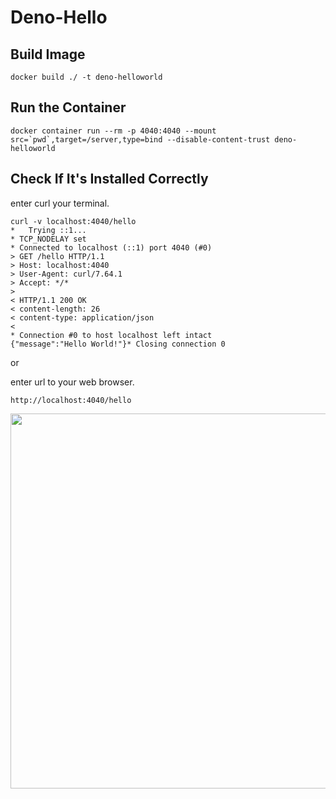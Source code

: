 # Deno-Hello


## Build Image

```
docker build ./ -t deno-helloworld
```

## Run the Container

```
docker container run --rm -p 4040:4040 --mount src=`pwd`,target=/server,type=bind --disable-content-trust deno-helloworld
```

## Check If It's Installed Correctly


enter curl your terminal.
```
curl -v localhost:4040/hello
*   Trying ::1...
* TCP_NODELAY set
* Connected to localhost (::1) port 4040 (#0)
> GET /hello HTTP/1.1
> Host: localhost:4040
> User-Agent: curl/7.64.1
> Accept: */*
>
< HTTP/1.1 200 OK
< content-length: 26
< content-type: application/json
<
* Connection #0 to host localhost left intact
{"message":"Hello World!"}* Closing connection 0
```

or

enter url to your web browser.

```
http://localhost:4040/hello
```
<img width="600" src="https://user-images.githubusercontent.com/1821958/99875067-07739600-2c30-11eb-8a62-31c5eb837218.png">


